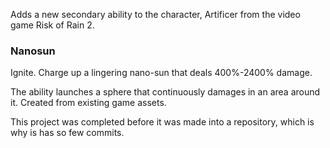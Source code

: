 Adds a new secondary ability to the character, Artificer from the video game Risk of Rain 2.

### Nanosun
Ignite. Charge up a lingering nano-sun that deals 400%-2400% damage.

The ability launches a sphere that continuously damages in an area around it. Created from existing game assets.

This project was completed before it was made into a repository, which is why is has so few commits.
